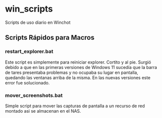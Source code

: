 # win_scripts
Scripts de uso diario en Winchot

## Scripts Rápidos para Macros

### restart_explorer.bat 
Este script es simplemente para reiniciar explorer. Cortito y al pie. Surgió debido a que en las primeras versiones de Windows 11 sucedía que la barra de tares presentaba problemas y no ocupaba su lugar en pantalla, quedando las ventanas arriba de la misma. En las nuevas versiones este error fue solucionado. 

### mover_screenshots.bat 

Simple script para mover las capturas de pantalla a un recurso de red montado asi se almacenan en el NAS. 




